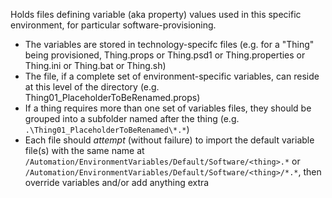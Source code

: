 Holds files defining variable (aka property) values used in this specific environment, for particular software-provisioning.
- The variables are stored in technology-specifc files (e.g. for a "Thing" being provisioned, Thing.props or Thing.psd1 or Thing.properties or Thing.ini or Thing.bat or Thing.sh)
- The file, if a complete set of environment-specific variables, can reside at this level of the directory (e.g. Thing01_PlaceholderToBeRenamed.props)
- If a thing requires more than one set of variables files, they should be grouped into a subfolder named after the thing (e.g. `.\Thing01_PlaceholderToBeRenamed\*.*`) 
- Each file should *attempt* (without failure) to import the default variable file(s) with the same name at `/Automation/EnvironmentVariables/Default/Software/<thing>.*` or `/Automation/EnvironmentVariables/Default/Software/<thing>/*.*`, then override variables and/or add anything extra